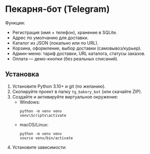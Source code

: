 # Пекарня-бот (Telegram)

Функции:
- Регистрация (имя + телефон), хранение в SQLite.
- Адрес по умолчанию для доставки.
- Каталог из JSON (локально или по URL).
- Корзина, оформление, выбор доставки (самовывоз/курьер).
- Админ-меню: тариф доставки, URL каталога, статусы заказов.
- Оплата — демо-кнопки (без реальных списаний).

## Установка

1) Установите Python 3.10+ и git (по желанию).
2) Скопируйте проект в папку `tg_bakery_bot` (или скачайте ZIP).
3) Создайте и активируйте виртуальное окружение:
   - Windows:
     ```
     python -m venv venv
     venv\Scripts\activate
     ```
   - macOS/Linux:
     ```
     python -m venv venv
     source venv/bin/activate
     ```
4) Установите зависимости:
